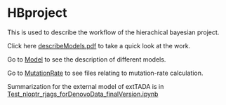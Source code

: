 # HBproject

This is used to describe the workflow of the hierachical bayesian project.

Click here [describeModels.pdf](./describeModels.pdf) to take a quick look at the work.

Go to [Model](./Model) to see the description of different models.

Go to [MutationRate](./MutationRate) to see files relating to mutation-rate calculation.


Summarization for the external model of extTADA is in [Test_nloptr_rjags_forDenovoData_finalVersion.ipynb](./Test_nloptr_rjags_forDenovoData_finalVersion.ipynb)
